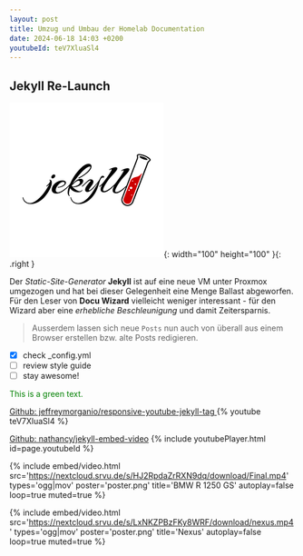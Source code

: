 ```yaml
---
layout: post
title: Umzug und Umbau der Homelab Documentation
date: 2024-06-18 14:03 +0200
youtubeId: teV7XluaSl4
---
```


## Jekyll Re-Launch

![Jekyll](/assets/img/jekyll.png){: width="100" height="100" }{: .right }

Der *Static-Site-Generator* **Jekyll** ist auf eine neue VM unter Proxmox umgezogen und hat bei dieser Gelegenheit eine Menge Ballast abgeworfen. Für den Leser von **Docu Wizard** vielleicht weniger interessant - für den Wizard aber eine _erhebliche Beschleunigung_ und damit Zeitersparnis.

>Ausserdem lassen sich neue `Posts` nun auch von überall aus einem Browser erstellen bzw. alte Posts redigieren.

- [x] check _config.yml
- [ ] review style guide
- [ ] stay awesome!

<span style="color:green">This is a green text.</span>


[Github: jeffreymorganio/responsive-youtube-jekyll-tag ](https://github.com/jeffreymorganio/responsive-youtube-jekyll-tag)
{% youtube teV7XluaSl4 %}


[Github: nathancy/jekyll-embed-video](https://github.com/nathancy/jekyll-embed-video)
{% include youtubePlayer.html id=page.youtubeId %}

{%
  include embed/video.html
  src='https://nextcloud.srvu.de/s/HJ2RpdaZrRXN9dq/download/Final.mp4'
  types='ogg|mov'
  poster='poster.png'
  title='BMW R 1250 GS'
  autoplay=false
  loop=true
  muted=true
%}

{%
  include embed/video.html
  src='https://nextcloud.srvu.de/s/LxNKZPBzFKy8WRF/download/nexus.mp4'
  types='ogg|mov'
  poster='poster.png'
  title='Nexus'
  autoplay=false
  loop=true
  muted=true
%}